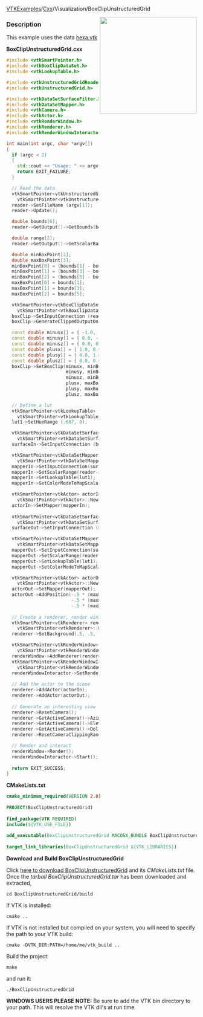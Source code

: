 [VTKExamples](Home)/[Cxx](Cxx)/Visualization/BoxClipUnstructuredGrid

<img align="right" src="https://github.com/lorensen/VTKExamples/raw/master/Testing/Baseline/Visualization/TestBoxClipUnstructuredGrid.png" width="256" />

### Description
This example uses the data [hexa.vtk](https://gitlab.kitware.com/lorensen/VTKExamples/raw/master/Testing/Data/hexa.vtk)

**BoxClipUnstructuredGrid.cxx**
```c++
#include <vtkSmartPointer.h>
#include <vtkBoxClipDataSet.h>
#include <vtkLookupTable.h>

#include <vtkUnstructuredGridReader.h>
#include <vtkUnstructuredGrid.h>

#include <vtkDataSetSurfaceFilter.h>
#include <vtkDataSetMapper.h>
#include <vtkCamera.h>
#include <vtkActor.h>
#include <vtkRenderWindow.h>
#include <vtkRenderer.h>
#include <vtkRenderWindowInteractor.h>

int main(int argc, char *argv[])
{
  if (argc < 2)
  {
    std::cout << "Usage: " << argv[0] << " file.vtk" << endl;
    return EXIT_FAILURE;
  }

  // Read the data
  vtkSmartPointer<vtkUnstructuredGridReader> reader =
    vtkSmartPointer<vtkUnstructuredGridReader>::New();
  reader->SetFileName (argv[1]);
  reader->Update();

  double bounds[6];
  reader->GetOutput()->GetBounds(bounds);  

  double range[2];
  reader->GetOutput()->GetScalarRange(range);  

  double minBoxPoint[3];
  double maxBoxPoint[3];
  minBoxPoint[0] = (bounds[1] - bounds[0]) / 2.0 + bounds[0];
  minBoxPoint[1] = (bounds[3] - bounds[2]) / 2.0 + bounds[2];
  minBoxPoint[2] = (bounds[5] - bounds[4]) / 2.0 + bounds[4];
  maxBoxPoint[0] = bounds[1];
  maxBoxPoint[1] = bounds[3];
  maxBoxPoint[2] = bounds[5];

  vtkSmartPointer<vtkBoxClipDataSet> boxClip =
    vtkSmartPointer<vtkBoxClipDataSet>::New();
  boxClip->SetInputConnection (reader->GetOutputPort());
  boxClip->GenerateClippedOutputOn();

  const double minusx[] = { -1.0, -0.5, 0.0 };
  const double minusy[] = { 0.0, -1.0, 0.0 };
  const double minusz[] = { 0.0, 0.0, -1.0 };
  const double plusx[] = { 1.0, 0.0, 0.0 };
  const double plusy[] = { 0.0, 1.0, 0.0 };
  const double plusz[] = { 0.0, 0.0, 1.0 };
  boxClip->SetBoxClip(minusx, minBoxPoint,
                      minusy, minBoxPoint,
                      minusz, minBoxPoint,
                      plusx, maxBoxPoint,
                      plusy, maxBoxPoint,
                      plusz, maxBoxPoint);

  // Define a lut
  vtkSmartPointer<vtkLookupTable> lut1 =
    vtkSmartPointer<vtkLookupTable>::New();
  lut1->SetHueRange (.667, 0);

  vtkSmartPointer<vtkDataSetSurfaceFilter> surfaceIn =
    vtkSmartPointer<vtkDataSetSurfaceFilter>::New();
  surfaceIn->SetInputConnection (boxClip->GetOutputPort(0));

  vtkSmartPointer<vtkDataSetMapper> mapperIn =
    vtkSmartPointer<vtkDataSetMapper>::New();
  mapperIn->SetInputConnection(surfaceIn->GetOutputPort());
  mapperIn->SetScalarRange(reader->GetOutput()->GetScalarRange());
  mapperIn->SetLookupTable(lut1);
  mapperIn->SetColorModeToMapScalars();

  vtkSmartPointer<vtkActor> actorIn = 
    vtkSmartPointer<vtkActor>::New();
  actorIn->SetMapper(mapperIn);
 
  vtkSmartPointer<vtkDataSetSurfaceFilter> surfaceOut =
    vtkSmartPointer<vtkDataSetSurfaceFilter>::New();
  surfaceOut->SetInputConnection (boxClip->GetOutputPort(1));

  vtkSmartPointer<vtkDataSetMapper> mapperOut =
    vtkSmartPointer<vtkDataSetMapper>::New();
  mapperOut->SetInputConnection(surfaceOut->GetOutputPort());
  mapperOut->SetScalarRange(reader->GetOutput()->GetScalarRange());
  mapperOut->SetLookupTable(lut1);
  mapperOut->SetColorModeToMapScalars();

  vtkSmartPointer<vtkActor> actorOut = 
    vtkSmartPointer<vtkActor>::New();
  actorOut->SetMapper(mapperOut);
  actorOut->AddPosition(-.5 * (maxBoxPoint[0] - minBoxPoint[0]),
                        -.5 * (maxBoxPoint[1] - minBoxPoint[1]),
                        -.5 * (maxBoxPoint[2] - minBoxPoint[2]));
 
  // Create a renderer, render window, and interactor
  vtkSmartPointer<vtkRenderer> renderer = 
    vtkSmartPointer<vtkRenderer>::New();
  renderer->SetBackground(.5, .5, .5);

  vtkSmartPointer<vtkRenderWindow> renderWindow = 
    vtkSmartPointer<vtkRenderWindow>::New();
  renderWindow->AddRenderer(renderer);
  vtkSmartPointer<vtkRenderWindowInteractor> renderWindowInteractor = 
    vtkSmartPointer<vtkRenderWindowInteractor>::New();
  renderWindowInteractor->SetRenderWindow(renderWindow);
 
  // Add the actor to the scene
  renderer->AddActor(actorIn);
  renderer->AddActor(actorOut);
  
  // Generate an interesting view
  renderer->ResetCamera();
  renderer->GetActiveCamera()->Azimuth(120);
  renderer->GetActiveCamera()->Elevation(30);
  renderer->GetActiveCamera()->Dolly(1.0);
  renderer->ResetCameraClippingRange();

  // Render and interact
  renderWindow->Render();
  renderWindowInteractor->Start();
  
  return EXIT_SUCCESS;
}
```
**CMakeLists.txt**
```cmake
cmake_minimum_required(VERSION 2.8)
 
PROJECT(BoxClipUnstructuredGrid)
 
find_package(VTK REQUIRED)
include(${VTK_USE_FILE})
 
add_executable(BoxClipUnstructuredGrid MACOSX_BUNDLE BoxClipUnstructuredGrid.cxx)
 
target_link_libraries(BoxClipUnstructuredGrid ${VTK_LIBRARIES})
```

**Download and Build BoxClipUnstructuredGrid**

Click [here to download BoxClipUnstructuredGrid](https://github.com/lorensen/VTKWikiExamplesTarballs/raw/master/BoxClipUnstructuredGrid.tar) and its *CMakeLists.txt* file.
Once the *tarball BoxClipUnstructuredGrid.tar* has been downloaded and extracted,
```
cd BoxClipUnstructuredGrid/build 
```
If VTK is installed:
```
cmake ..
```
If VTK is not installed but compiled on your system, you will need to specify the path to your VTK build:
```
cmake -DVTK_DIR:PATH=/home/me/vtk_build ..
```
Build the project:
```
make
```
and run it:
```
./BoxClipUnstructuredGrid
```
**WINDOWS USERS PLEASE NOTE:** Be sure to add the VTK bin directory to your path. This will resolve the VTK dll's at run time.

